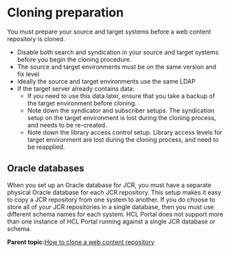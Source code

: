 # Cloning preparation 

You must prepare your source and target systems before a web content repository is cloned.

-   Disable both search and syndication in your source and target systems before you begin the cloning procedure.
-   The source and target environments must be on the same version and fix level
-   Ideally the source and target environments use the same LDAP
-   If the target server already contains data:
    -   If you need to use this data later, ensure that you take a backup of the target environment before cloning.
    -   Note down the syndicator and subscriber setups. The syndication setup on the target environment is lost during the cloning process, and needs to be re-created.
    -   Note down the library access control setup. Library access levels for target environment are lost during the cloning process, and need to be reapplied.

## Oracle databases

When you set up an Oracle database for JCR, you must have a separate physical Oracle database for each JCR repository. This setup makes it easy to copy a JCR repository from one system to another. If you do choose to store all of your JCR repositories in a single database, then you must use different schema names for each system. HCL Portal does not support more than one instance of HCL Portal running against a single JCR database or schema.

**Parent topic:**[How to clone a web content repository ](../wcm/wcm_cloning.md)

